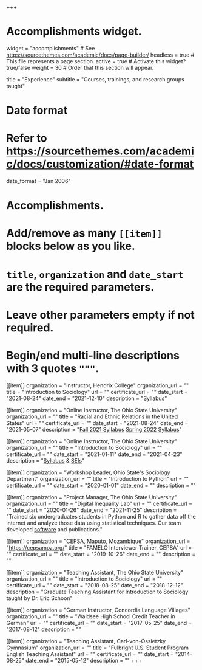 +++
# Accomplishments widget.
widget = "accomplishments"  # See https://sourcethemes.com/academic/docs/page-builder/
headless = true  # This file represents a page section.
active = true  # Activate this widget? true/false
weight = 30  # Order that this section will appear.

title = "Experience"
subtitle = "Courses, trainings, and research groups taught"

# Date format
#   Refer to https://sourcethemes.com/academic/docs/customization/#date-format
date_format = "Jan 2006"

# Accomplishments.
#   Add/remove as many `[[item]]` blocks below as you like.
#   `title`, `organization` and `date_start` are the required parameters.
#   Leave other parameters empty if not required.
#   Begin/end multi-line descriptions with 3 quotes `"""`.

[[item]]
  organization = "Instructor, Hendrix College"
  organization_url = ""
  title = "Introduction to Sociology"
  url = ""
  certificate_url = ""
  date_start = "2021-08-24"
  date_end = "2021-12-10"
  description = "[Syllabus](/class/presentations/IntroToSoc_Fall2021_Syllabus_Axxe_Updated.pdf)"

[[item]]
  organization = "Online Instructor, The Ohio State University"
  organization_url = ""
  title = "Racial and Ethnic Relations in the United States"
  url = ""
  certificate_url = ""
  date_start = "2021-08-24"
  date_end = "2021-05-07"
  description = "[Fall 2021 Syllabus](/teaching/presentations/RaceEthn_Syllabus_Fall2021.pdf) [Spring 2022 Syllabus](/teaching/presentations/RaceEthn_Spring2022_Axxe_20220106.pdf)"

[[item]]
  organization = "Online Instructor, The Ohio State University"
  organization_url = ""
  title = "Introduction to Sociology"
  url = ""
  certificate_url = ""
  date_start = "2021-01-11"
  date_end = "2021-04-23"
  description = "[Syllabus](/teaching/presentations/IntroToSoc_Spr2021_Axxe_20210119.pdf) & [SEIs](/teaching/presentations/Intro_Spr2021.pdf)"

[[item]]
  organization = "Workshop Leader, Ohio State's Sociology Department"
  organization_url = ""
  title = "Introduction to Python"
  url = ""
  certificate_url = ""
  date_start = "2020-01-01"
  date_end = ""
  description = ""

[[item]]
  organization = "Project Manager, The Ohio State University"
  organization_url = ""
  title = "Digital Inequality Lab"
  url = ""
  certificate_url = ""
  date_start = "2020-01-26"
  date_end = "2021-11-25"
  description = "Trained six undergraduates students in Python and R to gather data off the internet and analyze those data using statistical techniques. Our team developed [software](https://github.com/mlraglin/DCiFR) and publications."

[[item]]
  organization = "CEPSA, Maputo, Mozambique"
  organization_url = "https://cepsamoz.org/"
  title = "FAMELO Interviewer Trainer, CEPSA"
  url = ""
  certificate_url = ""
  date_start = "2019-10-26"
  date_end = ""
  description = ""

[[item]]
  organization = "Teaching Assistant, The Ohio State University"
  organization_url = ""
  title = "Introduction to Sociology"
  url = ""
  certificate_url = ""
  date_start = "2018-08-25"
  date_end = "2018-12-12"
  description = "Graduate Teaching Assistant for Introduction to Sociology taught by Dr. Eric Schoon"

[[item]]
  organization = "German Instructor, Concordia Language Villages"
  organization_url = ""
  title = "Waldsee High School Credit Teacher in German"
  url = ""
  certificate_url = ""
  date_start = "2017-05-25"
  date_end = "2017-08-12"
  description = ""

[[item]]
  organization = "Teaching Assistant, Carl-von-Ossietzky Gymnasium"
  organization_url = ""
  title = "Fulbright U.S. Student Program English Teaching Assistant"
  url = ""
  certificate_url = ""
  date_start = "2014-08-25"
  date_end = "2015-05-12"
  description = ""
+++